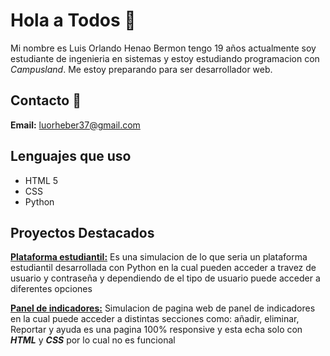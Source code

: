 # Hola a Todos 👋

Mi nombre es Luis Orlando Henao Bermon tengo 19 años actualmente soy estudiante de ingenieria en sistemas y estoy estudiando programacion con *Campusland*. Me estoy preparando para ser desarrollador web.

## Contacto 📱

**Email:** luorheber37@gmail.com

## Lenguajes que uso
- HTML 5
- CSS
- Python
## Proyectos Destacados

**[Plataforma estudiantil:](https://github.com/Luis-Orlando-Henao-Bermon/Proyecto_Python_HenaoLuis_OrtizZully)** Es una simulacion de lo que seria un plataforma estudiantil desarrollada con Python en la cual pueden acceder a travez de usuario y contraseña y dependiendo de el tipo de usuario puede acceder a diferentes opciones

**[Panel de indicadores:](https://github.com/Luis-Orlando-Henao-Bermon/PROYECTO-FILTRO_HenaoLuis_GuerreroMiguel)** Simulacion de pagina web de panel de indicadores en la cual puede acceder a distintas secciones como: añadir, eliminar, Reportar y ayuda es una pagina 100% responsive y esta echa solo con ***HTML*** y ***CSS*** por lo cual no es funcional